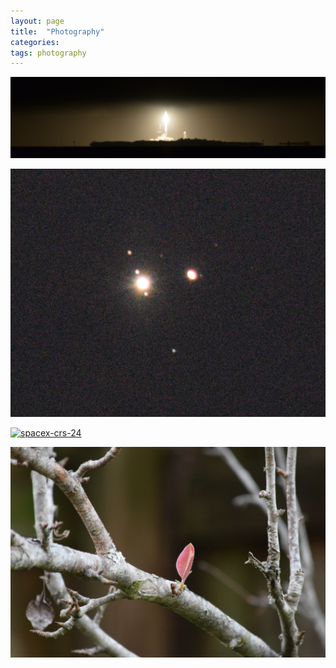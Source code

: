```yaml
---
layout: page
title:  "Photography"
categories: 
tags: photography
---
```


[<img alt="spacex-crs-24" src="/assets/2021-12-21-spacex-crs-24-launch.jpg" />](/assets/2021-12-21-spacex-crs-24-launch.jpg)
<div style="clear: both;"></div>

[<img alt="spacex-crs-24" src="/assets/2020-12-21-conjunction.jpg" />](/assets/2020-12-21-conjunction.jpg)
<div style="clear: both;"></div>

[<img alt="spacex-crs-24" src="/assets/2021-12-19-seagulls.jpg" />](/assets/2021-12-19-seagulls.jpg)
<div style="clear: both;"></div>

[<img alt="spacex-crs-24" src="/assets/2014-10-24-leaf.jpg" />](/assets/2014-10-24-leaf.jpg)
<div style="clear: both;"></div>